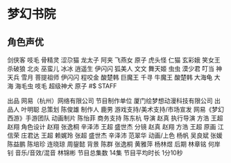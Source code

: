 # 梦幻书院

## 角色声优

剑侠客  吱毛
骨精灵  涩尕猫
龙太子  阿夹
飞燕女  原子
虎头怪  仁猫
玄彩娥  笑女王
杀破狼  北炎
巫蛮儿  冰冰
逍遥生  伊闪闪
狐美人  文文
舞天姬  虫虫
漠少君  叮当
神天兵  雪月
菩提祖师  伊闪闪
程咬金  酸楚韩
巨魔王  千寻
牛魔王  酸楚韩
大海龟  大海
海毛虫  吱毛
超级神犬  原子
#$ STAFF

出品  网易（杭州）网络有限公司
节目制作单位  厦门绘梦想动漫科技有限公司
出品人  叶明聪
总策划  陈俊雄
制作人  鹿男
游戏支持/美术支持/市场宣发  网易《梦幻西游》手游团队
动画制片  陈怡菲
商务支持  陈东杭
导演  赵真
执行导演  方浩 王超 赵翔
角色设计  赵翔 张逸桐 辛泽沛 王超 盛世杰
分镜  赵真 赵翔 方浩 王超
原画  江信荣 庄君达 王超 赖娓玲 张超 盛世杰 辛泽沛 范翠华
动画/上色  杨帆 吴良斌 张媛 陈益鹏 陈培珍 连晓琼 周鋆懿
背景  陈群 张逸桐 黄雅萍 杨林煜
后期  林章铭 何岸钊
音乐/音效/混音  林锦彬
节目总集数  14集
节目平均时长  1分10秒